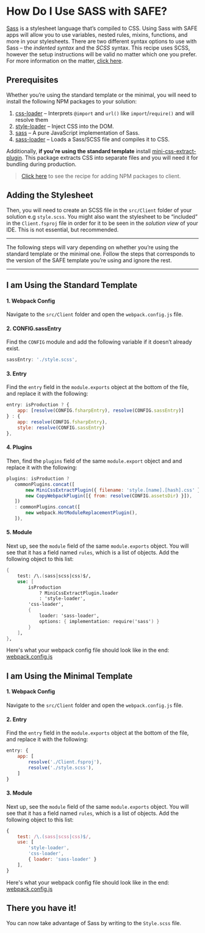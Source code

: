 # How Do I Use SASS with SAFE?
[Sass](https://sass-lang.com) is a stylesheet language that’s compiled to CSS. Using Sass with SAFE apps will allow you to use variables, nested rules, mixins, functions, and more in your stylesheets.
There are two different syntax options to use with Sass – the *indented syntax* and the *SCSS* syntax. This recipe uses SCSS, however the setup instructions will be valid no matter which one you prefer. For more information on the matter, [click here](https://sass-lang.com/documentation/syntax).

## Prerequisites
Whether you’re using the standard template or the minimal, you will need to install the following NPM packages to your solution:

1. [css-loader](https://www.npmjs.com/package/css-loader) – Interprets `@import` and `url()` like `import`/`require()` and will resolve them
2. [style-loader](https://www.npmjs.com/package/style-loader) – Inject CSS into the DOM.
3. [sass](https://www.npmjs.com/package/sass) – A pure JavaScript implementation of  Sass.
4. [sass-loader](https://www.npmjs.com/package/sass-loader) – Loads a Sass/SCSS file and compiles it to CSS.

Additionally, **if you're using the standard template** install [mini-css-extract-plugin](https://www.npmjs.com/package/mini-css-extract-plugin). This package extracts CSS into separate files and you will need it for bundling during production.

> [Click here](../package-management/add-npm-package-to-client.md) to see the recipe for adding NPM packages to client.

## Adding the Stylesheet
Then, you will need to create an SCSS file in the `src/Client` folder of your solution e.g `style.scss`. You might also want the stylesheet to be “included” in the `Client.fsproj` file in order for it to be seen in the *solution view* of your IDE. This is not essential, but recommended.

- - - -
The following steps will vary depending on whether you’re using the standard template or the minimal one. Follow the steps that corresponds to the version of the SAFE template you’re using and ignore the rest.  
- - - -

## I am Using the Standard Template
#### 1. Webpack Config
Navigate to the `src/Client` folder and open the `webpack.config.js` file.
#### 2. CONFIG.sassEntry
Find the `CONFIG` module and add the following variable if it doesn’t already exist.
```javascript
sassEntry: './style.scss',
```
#### 3. Entry
Find the `entry` field in the  `module.exports` object at the bottom of the file, and replace it with the following:
```javascript
entry: isProduction ? {
    app: [resolve(CONFIG.fsharpEntry), resolve(CONFIG.sassEntry)]
} : {
    app: resolve(CONFIG.fsharpEntry),
    style: resolve(CONFIG.sassEntry)
},
```
#### 4. Plugins
Then, find the `plugins` field of the same `module.export` object and and replace it with the following:
```javascript
plugins: isProduction ?
   commonPlugins.concat([
       new MiniCssExtractPlugin({ filename: 'style.[name].[hash].css' }),
       new CopyWebpackPlugin([{ from: resolve(CONFIG.assetsDir) }]),
   ])
   : commonPlugins.concat([
       new webpack.HotModuleReplacementPlugin(),
   ]),
```
#### 5. Module
Next up, see the `module` field of the same `module.exports` object. You will see that it has a field named `rules`, which is a list of objects. Add the following object to this list:
```fsharp
{
    test: /\.(sass|scss|css)$/,
    use: [
        isProduction
            ? MiniCssExtractPlugin.loader
            : 'style-loader',
        'css-loader',
        {
            loader: 'sass-loader',
            options: { implementation: require('sass') }
        }
    ],
},
```
Here's what your webpack config file should look like in the end: [webpack.config.js](https://gist.github.com/functionalprogrammer/948f5c8f7293dd486c2bf2445c2d6b7c)

## I am Using the Minimal Template
#### 1. Webpack Config
Navigate to the `src/Client` folder and open the `webpack.config.js` file.
#### 2. Entry
Find the `entry` field in the  `module.exports` object at the bottom of the file, and replace it with the following:
```javascript
entry: {
    app: [
        resolve('./Client.fsproj'), 
        resolve('./style.scss'),
    ]
}
```
#### 3. Module
Next up, see the `module` field of the same `module.exports` object. You will see that it has a field named `rules`, which is a list of objects. Add the following object to this list:
```javascript
{
    test: /\.(sass|scss|css)$/,
    use: [
        'style-loader',
        'css-loader',
        { loader: 'sass-loader' }
    ],
}
```
   
Here's what your webpack config file should look like in the end: [webpack.config.js](https://gist.github.com/functionalprogrammer/df7f02e43d6c0f49b6ed75893b551f3a)

## There you have it!
You can now take advantage of Sass by writing to the `Style.scss` file.

